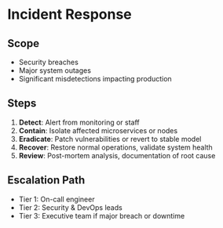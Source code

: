# Incident Response

## Scope
- Security breaches
- Major system outages
- Significant misdetections impacting production

## Steps
1. **Detect**: Alert from monitoring or staff
2. **Contain**: Isolate affected microservices or nodes
3. **Eradicate**: Patch vulnerabilities or revert to stable model
4. **Recover**: Restore normal operations, validate system health
5. **Review**: Post-mortem analysis, documentation of root cause

## Escalation Path
- Tier 1: On-call engineer
- Tier 2: Security & DevOps leads
- Tier 3: Executive team if major breach or downtime
